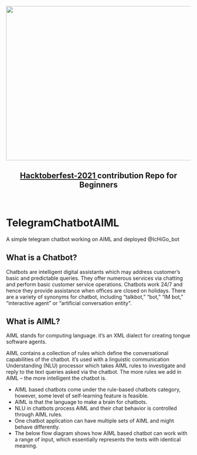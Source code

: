 <img src = "https://res.cloudinary.com/practicaldev/image/fetch/s--T__NDHd5--/c_imagga_scale,f_auto,fl_progressive,h_420,q_auto,w_1000/https://dev-to-uploads.s3.amazonaws.com/uploads/articles/w0shqntyjc5vyfuyn5bg.png"  width="1000" height="420" align= "center"> 
<h2 align="center">
 <a href = https://hacktoberfest.digitalocean.com > Hacktoberfest-2021 </a> contribution Repo for Beginners 
</h2>
</br>

# TelegramChatbotAIML
A simple telegram chatbot working on AIML and deployed @IcHiGo_bot

## What is a Chatbot?
Chatbots are intelligent digital assistants which may address customer’s basic and predictable queries. 
They offer numerous services via chatting and perform basic customer service operations. 
Chatbots work 24/7 and hence they provide assistance when offices are closed on holidays.
There are a variety of synonyms for chatbot, including “talkbot,” “bot,” “IM bot,” “interactive agent” or “artificial conversation entity”.

## What is  AIML?
AIML stands for computing language. it’s an XML dialect for creating tongue software agents. 

AIML contains a collection of rules which define the conversational capabilities of the chatbot. it’s used with a linguistic communication Understanding (NLU) processor which takes AIML rules to investigate and reply to the text queries asked via the chatbot. The more rules we add in AIML – the more intelligent the chatbot is.

- AIML based chatbots come under the rule-based chatbots category, however, some level of self-learning feature is feasible.​​​​​​​
- AIML is that the language to make a brain for chatbots.
- NLU in chatbots process AIML and their chat behavior is controlled through AIML rules.
- One chatbot application can have multiple sets of AIML and might behave differently.​​​​​​​
- The below flow diagram shows how AIML based chatbot can work with a range of input, which essentially represents the texts with identical meaning.

